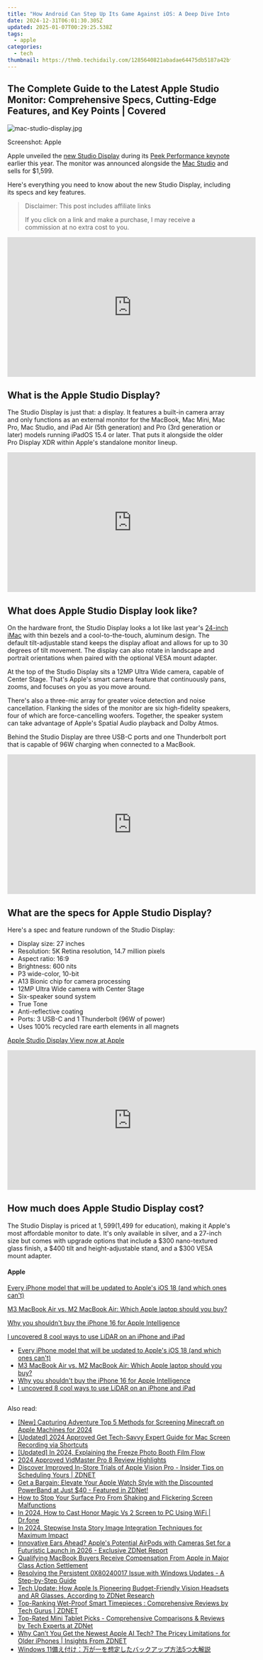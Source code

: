 ```yaml
---
title: "How Android Can Step Up Its Game Against iOS: A Deep Dive Into Key Improvements for Greater Compatibility, Suggested"
date: 2024-12-31T06:01:30.305Z
updated: 2025-01-07T00:29:25.538Z
tags:
  - apple
categories:
  - tech
thumbnail: https://thmb.techidaily.com/1285640821abadae64475db5187a42bfa0d643a297eba82ebbb288218a3b2d87.jpg
---
```


## The Complete Guide to the Latest Apple Studio Monitor: Comprehensive Specs, Cutting-Edge Features, and Key Points | Covered

![mac-studio-display.jpg](https://www.zdnet.com/a/img/resize/e37557897129e4b15019a011fd5ef5484d4f502a/2022/03/08/0df4a435-09e3-4ac1-9bd4-8bbca3272fe9/mac-studio-li8festyle.jpg?auto=webp&width=1280)

Screenshot: Apple

Apple unveiled the [new Studio Display](https://apple.sjv.io/c/159047/435031/7613?&sharedId=zdnet&u=https%3A%2F%2Fwww.apple.com%2Fshop%2Fbuy-mac%2Fmac-studio-display&subId1=zd-%5F%5FCOM%5FCLICK%5FID%5F%5F-dtp) during its [Peek Performance keynote](https://www.zdnet.com/article/apples-peek-performance-launches-showcase-the-triumph-of-apple-silicon/) earlier this year. The monitor was announced alongside the [Mac Studio](https://apple.sjv.io/c/159047/435031/7613?&sharedId=zdnet&u=https%3A%2F%2Fwww.apple.com%2Fmac-studio%2F&subId1=zd-%5F%5FCOM%5FCLICK%5FID%5F%5F-dtp) and sells for $1,599\. 

Here's everything you need to know about the new Studio Display, including its specs and key features. 

>  Disclaimer: This post includes affiliate links
>
>  If you click on a link and make a purchase, I may receive a commission at no extra cost to you.
>

<!-- affiliate ads begin -->
<iframe width="560" height="315" src="https://www.youtube.com/embed/jnITUsxMz5s?si=ohwRVH6eWhVnC6Xf" title="YouTube video player" frameborder="0" allow="accelerometer; autoplay; clipboard-write; encrypted-media; gyroscope; picture-in-picture; web-share" referrerpolicy="strict-origin-when-cross-origin" allowfullscreen></iframe>
<!-- affiliate ads end -->

## What is the Apple Studio Display?

The Studio Display is just that: a display. It features a built-in camera array and only functions as an external monitor for the MacBook, Mac Mini, Mac Pro, Mac Studio, and iPad Air (5th generation) and Pro (3rd generation or later) models running iPadOS 15.4 or later. That puts it alongside the older Pro Display XDR within Apple's standalone monitor lineup.

<!-- affiliate ads begin -->
<iframe width="560" height="315" src="https://www.youtube.com/embed/1dR4tF3VgyU?si=AJipgqZsNNxsRsBW" title="YouTube video player" frameborder="0" allow="accelerometer; autoplay; clipboard-write; encrypted-media; gyroscope; picture-in-picture; web-share" referrerpolicy="strict-origin-when-cross-origin" allowfullscreen></iframe>
<!-- affiliate ads end -->

## What does Apple Studio Display look like?

On the hardware front, the Studio Display looks a lot like last year's [24-inch iMac](https://www.apple.com/imac-24/) with thin bezels and a cool-to-the-touch, aluminum design. The default tilt-adjustable stand keeps the display afloat and allows for up to 30 degrees of tilt movement. The display can also rotate in landscape and portrait orientations when paired with the optional VESA mount adapter.

At the top of the Studio Display sits a 12MP Ultra Wide camera, capable of Center Stage. That's Apple's smart camera feature that continuously pans, zooms, and focuses on you as you move around. 

There's also a three-mic array for greater voice detection and noise cancellation. Flanking the sides of the monitor are six high-fidelity speakers, four of which are force-cancelling woofers. Together, the speaker system can take advantage of Apple's Spatial Audio playback and Dolby Atmos. 

Behind the Studio Display are three USB-C ports and one Thunderbolt port that is capable of 96W charging when connected to a MacBook.

<!-- affiliate ads begin -->
<iframe width="560" height="315" src="https://www.youtube.com/embed/0OxkndZbIA4?si=TWJlkTbYKsVag8-q" title="YouTube video player" frameborder="0" allow="accelerometer; autoplay; clipboard-write; encrypted-media; gyroscope; picture-in-picture; web-share" referrerpolicy="strict-origin-when-cross-origin" allowfullscreen></iframe>
<!-- affiliate ads end -->

## What are the specs for Apple Studio Display?

Here's a spec and feature rundown of the Studio Display:

* Display size: 27 inches
* Resolution: 5K Retina resolution, 14.7 million pixels
* Aspect ratio: 16:9
* Brightness: 600 nits
* P3 wide-color, 10-bit
* A13 Bionic chip for camera processing
* 12MP Ultra Wide camera with Center Stage
* Six-speaker sound system
* True Tone
* Anti-reflective coating
* Ports: 3 USB-C and 1 Thunderbolt (96W of power)
* Uses 100% recycled rare earth elements in all magnets

[Apple Studio Display View now at Apple](https://apple.sjv.io/c/159047/435031/7613?&sharedId=zdnet&u=https%3A%2F%2Fwww.apple.com%2Fshop%2Fbuy-mac%2Fmac-studio-display&subId1=zd-%5F%5FCOM%5FCLICK%5FID%5F%5F-dtp)

<!-- affiliate ads begin -->
<iframe width="560" height="315" src="https://www.youtube.com/embed/Rxyki8-Y630?si=dHLkIxG59zdlZeN0" title="YouTube video player" frameborder="0" allow="accelerometer; autoplay; clipboard-write; encrypted-media; gyroscope; picture-in-picture; web-share" referrerpolicy="strict-origin-when-cross-origin" allowfullscreen></iframe>
<!-- affiliate ads end -->

## How much does Apple Studio Display cost?

The Studio Display is priced at $1,599 ($1,499 for education), making it Apple's most affordable monitor to date. It's only available in silver, and a 27-inch size but comes with upgrade options that include a $300 nano-textured glass finish, a $400 tilt and height-adjustable stand, and a $300 VESA mount adapter.

#### Apple

[Every iPhone model that will be updated to Apple's iOS 18 (and which ones can't)](https://www.zdnet.com/article/every-iphone-model-compatible-with-apples-ios-18-and-which-ones-arent/ "Every iPhone model that will be updated to Apple's iOS 18 (and which ones can't)")

[M3 MacBook Air vs. M2 MacBook Air: Which Apple laptop should you buy?](https://www.zdnet.com/article/m3-macbook-air-vs-m2-macbook-air/ "M3 MacBook Air vs. M2 MacBook Air: Which Apple laptop should you buy?")

[Why you shouldn't buy the iPhone 16 for Apple Intelligence](https://www.zdnet.com/article/why-you-shouldnt-buy-the-iphone-16-for-apple-intelligence/ "Why you shouldn't buy the iPhone 16 for Apple Intelligence")

[I uncovered 8 cool ways to use LiDAR on an iPhone and iPad](https://www.zdnet.com/article/i-uncovered-8-cool-ways-to-use-lidar-on-an-iphone-and-ipad/ "I uncovered 8 cool ways to use LiDAR on an iPhone and iPad")

* [Every iPhone model that will be updated to Apple's iOS 18 (and which ones can't)](https://www.zdnet.com/article/every-iphone-model-compatible-with-apples-ios-18-and-which-ones-arent/ "Every iPhone model that will be updated to Apple's iOS 18 (and which ones can't)")
* [M3 MacBook Air vs. M2 MacBook Air: Which Apple laptop should you buy?](https://www.zdnet.com/article/m3-macbook-air-vs-m2-macbook-air/ "M3 MacBook Air vs. M2 MacBook Air: Which Apple laptop should you buy?")
* [Why you shouldn't buy the iPhone 16 for Apple Intelligence](https://www.zdnet.com/article/why-you-shouldnt-buy-the-iphone-16-for-apple-intelligence/ "Why you shouldn't buy the iPhone 16 for Apple Intelligence")
* [I uncovered 8 cool ways to use LiDAR on an iPhone and iPad](https://www.zdnet.com/article/i-uncovered-8-cool-ways-to-use-lidar-on-an-iphone-and-ipad/ "I uncovered 8 cool ways to use LiDAR on an iPhone and iPad")

##

<ins class="adsbygoogle"
     style="display:block"
     data-ad-format="autorelaxed"
     data-ad-client="ca-pub-7571918770474297"
     data-ad-slot="1223367746"></ins>

<ins class="adsbygoogle"
     style="display:block"
     data-ad-client="ca-pub-7571918770474297"
     data-ad-slot="8358498916"
     data-ad-format="auto"
     data-full-width-responsive="true"></ins>

<span class="atpl-alsoreadstyle">Also read:</span>
<div><ul>
<li><a href="https://screen-sharing-recording.techidaily.com/new-capturing-adventure-top-5-methods-for-screening-minecraft-on-apple-machines-for-2024/"><u>[New] Capturing Adventure Top 5 Methods for Screening Minecraft on Apple Machines for 2024</u></a></li>
<li><a href="https://screen-mirroring-recording.techidaily.com/updated-2024-approved-get-tech-savvy-expert-guide-for-mac-screen-recording-via-shortcuts/"><u>[Updated] 2024 Approved Get Tech-Savvy Expert Guide for Mac Screen Recording via Shortcuts</u></a></li>
<li><a href="https://fox-direct.techidaily.com/updated-in-2024-explaining-the-freeze-photo-booth-film-flow/"><u>[Updated] In 2024, Explaining the Freeze Photo Booth Film Flow</u></a></li>
<li><a href="https://on-screen-recording.techidaily.com/2024-approved-vidmaster-pro-8-review-highlights/"><u>2024 Approved VidMaster Pro 8 Review Highlights</u></a></li>
<li><a href="https://tech-haven.techidaily.com/discover-improved-in-store-trials-of-apple-vision-pro-insider-tips-on-scheduling-yours-zdnet/"><u>Discover Improved In-Store Trials of Apple Vision Pro - Insider Tips on Scheduling Yours | ZDNET</u></a></li>
<li><a href="https://tech-haven.techidaily.com/get-a-bargain-elevate-your-apple-watch-style-with-the-discounted-powerband-at-just-40-featured-in-zdnet/"><u>Get a Bargain: Elevate Your Apple Watch Style with the Discounted PowerBand at Just $40 - Featured in ZDNet!</u></a></li>
<li><a href="https://tech-recovery.techidaily.com/how-to-stop-your-surface-pro-from-shaking-and-flickering-screen-malfunctions/"><u>How to Stop Your Surface Pro From Shaking and Flickering Screen Malfunctions</u></a></li>
<li><a href="https://screen-mirror.techidaily.com/in-2024-how-to-cast-honor-magic-vs-2-screen-to-pc-using-wifi-drfone-by-drfone-android/"><u>In 2024, How to Cast Honor Magic Vs 2 Screen to PC Using WiFi | Dr.fone</u></a></li>
<li><a href="https://instagram-clips.techidaily.com/in-2024-stepwise-insta-story-image-integration-techniques-for-maximum-impact/"><u>In 2024, Stepwise Insta Story Image Integration Techniques for Maximum Impact</u></a></li>
<li><a href="https://tech-haven.techidaily.com/innovative-ears-ahead-apples-potential-airpods-with-cameras-set-for-a-futuristic-launch-in-2026-exclusive-zdnet-report/"><u>Innovative Ears Ahead? Apple's Potential AirPods with Cameras Set for a Futuristic Launch in 2026 - Exclusive ZDNet Report</u></a></li>
<li><a href="https://tech-haven.techidaily.com/qualifying-macbook-buyers-receive-compensation-from-apple-in-major-class-action-settlement/"><u>Qualifying MacBook Buyers Receive Compensation From Apple in Major Class Action Settlement</u></a></li>
<li><a href="https://common-error.techidaily.com/resolving-the-persistent-0x80240017-issue-with-windows-updates-a-step-by-step-guide/"><u>Resolving the Persistent 0X80240017 Issue with Windows Updates - A Step-by-Step Guide</u></a></li>
<li><a href="https://tech-haven.techidaily.com/tech-update-how-apple-is-pioneering-budget-friendly-vision-headsets-and-ar-glasses-according-to-zdnet-research/"><u>Tech Update: How Apple Is Pioneering Budget-Friendly Vision Headsets and AR Glasses, According to ZDNet Research</u></a></li>
<li><a href="https://tech-haven.techidaily.com/top-ranking-wet-proof-smart-timepieces-comprehensive-reviews-by-tech-gurus-zdnet/"><u>Top-Ranking Wet-Proof Smart Timepieces : Comprehensive Reviews by Tech Gurus | ZDNET</u></a></li>
<li><a href="https://tech-haven.techidaily.com/top-rated-mini-tablet-picks-comprehensive-comparisons-and-reviews-by-tech-experts-at-zdnet/"><u>Top-Rated Mini Tablet Picks - Comprehensive Comparisons & Reviews by Tech Experts at ZDNet</u></a></li>
<li><a href="https://tech-haven.techidaily.com/why-cant-you-get-the-newest-apple-ai-tech-the-pricey-limitations-for-older-iphones-insights-from-zdnet/"><u>Why Can’t You Get the Newest Apple AI Tech? The Pricey Limitations for Older iPhones | Insights From ZDNET</u></a></li>
<li><a href="https://fox-tips.techidaily.com/1728475440685-windows-115/"><u>Windows 11備え付け：万が一を想定したバックアップ方法5つ大解説</u></a></li>
</ul></div>

